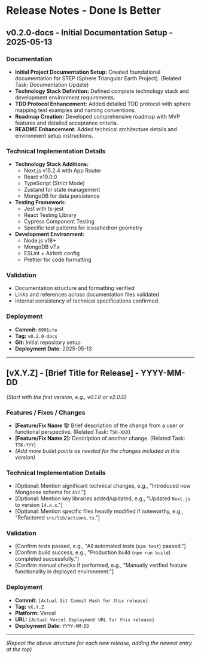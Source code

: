 # Release Notes - Done Is Better

## v0.2.0-docs - Initial Documentation Setup - 2025-05-13

### Documentation

* **Initial Project Documentation Setup:** Created foundational documentation for STEP (Sphere Triangular Earth Project). (Related Task: Documentation Update)
* **Technology Stack Definition:** Defined complete technology stack and development environment requirements.
* **TDD Protocol Enhancement:** Added detailed TDD protocol with sphere mapping test examples and naming conventions.
* **Roadmap Creation:** Developed comprehensive roadmap with MVP features and detailed acceptance criteria.
* **README Enhancement:** Added technical architecture details and environment setup instructions.

### Technical Implementation Details

* **Technology Stack Additions:**
  * Next.js v15.2.4 with App Router
  * React v19.0.0
  * TypeScript (Strict Mode)
  * Zustand for state management
  * MongoDB for data persistence
* **Testing Framework:**
  * Jest with ts-jest
  * React Testing Library
  * Cypress Component Testing
  * Specific test patterns for icosahedron geometry
* **Development Environment:**
  * Node.js v18+
  * MongoDB v7.x
  * ESLint + Airbnb config
  * Prettier for code formatting

### Validation

* Documentation structure and formatting verified
* Links and references across documentation files validated
* Internal consistency of technical specifications confirmed

### Deployment

* **Commit:** `6901cfe`
* **Tag:** `v0.2.0-docs`
* **Git:** Initial repository setup
* **Deployment Date:** 2025-05-13

---

## [vX.Y.Z] - [Brief Title for Release] - YYYY-MM-DD

*(Start with the first version, e.g., v0.1.0 or v2.0.0)*

### Features / Fixes / Changes

* **[Feature/Fix Name 1]:** Brief description of the change from a user or functional perspective. (Related Task: `TSK-XXX`)
* **[Feature/Fix Name 2]:** Description of another change. (Related Task: `TSK-YYY`)
* *(Add more bullet points as needed for the changes included in this version)*

### Technical Implementation Details

* [Optional: Mention significant technical changes, e.g., "Introduced new Mongoose schema for `XYZ`."]
* [Optional: Mention key libraries added/updated, e.g., "Updated `Next.js` to version `14.x.x`."]
* [Optional: Mention specific files heavily modified if noteworthy, e.g., "Refactored `src/lib/actions.ts`."]

### Validation

* [Confirm tests passed, e.g., "All automated tests (`npm test`) passed."]
* [Confirm build success, e.g., "Production build (`npm run build`) completed successfully."]
* [Confirm manual checks if performed, e.g., "Manually verified feature functionality in deployed environment."]

### Deployment

* **Commit:** `[Actual Git Commit Hash for this release]`
* **Tag:** `vX.Y.Z`
* **Platform:** Vercel
* **URL:** `[Actual Vercel Deployment URL for this release]`
* **Deployment Date:** `YYYY-MM-DD`

---

*(Repeat the above structure for each new release, adding the newest entry at the top)*